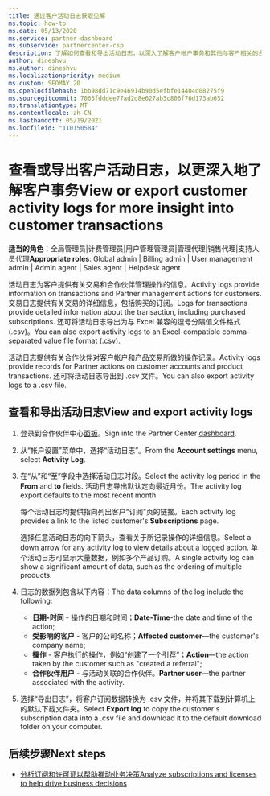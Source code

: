 ```yaml
---
title: 通过客户活动日志获取见解
ms.topic: how-to
ms.date: 05/13/2020
ms.service: partner-dashboard
ms.subservice: partnercenter-csp
description: 了解如何查看和导出活动日志，以深入了解客户帐户事务和其他与客户相关的合作伙伴管理活动。
author: dineshvu
ms.author: dineshvu
ms.localizationpriority: medium
ms.custom: SEOMAY.20
ms.openlocfilehash: 1bb98dd71c9e46914b90d5efbfe14404d08275f9
ms.sourcegitcommit: 7063fdddee77ad2d8e627ab3c806f76d173ab652
ms.translationtype: MT
ms.contentlocale: zh-CN
ms.lasthandoff: 05/19/2021
ms.locfileid: "110150584"
---
```

# <a name="view-or-export-customer-activity-logs-for-more-insight-into-customer-transactions"></a><span data-ttu-id="35aec-103">查看或导出客户活动日志，以更深入地了解客户事务</span><span class="sxs-lookup"><span data-stu-id="35aec-103">View or export customer activity logs for more insight into customer transactions</span></span>

<span data-ttu-id="35aec-104">**适当的角色**：全局管理员|计费管理员|用户管理管理员|管理代理|销售代理|支持人员代理</span><span class="sxs-lookup"><span data-stu-id="35aec-104">**Appropriate roles**: Global admin | Billing admin | User management admin | Admin agent | Sales agent | Helpdesk agent</span></span>

<span data-ttu-id="35aec-105">活动日志为客户提供有关交易和合作伙伴管理操作的信息。</span><span class="sxs-lookup"><span data-stu-id="35aec-105">Activity logs provide information on transactions and Partner management actions for customers.</span></span> <span data-ttu-id="35aec-106">交易日志提供有关交易的详细信息，包括购买的订阅。</span><span class="sxs-lookup"><span data-stu-id="35aec-106">Logs for transactions provide detailed information about the transaction, including purchased subscriptions.</span></span> <span data-ttu-id="35aec-107">还可将活动日志导出为与 Excel 兼容的逗号分隔值文件格式 (.csv)。</span><span class="sxs-lookup"><span data-stu-id="35aec-107">You can also export activity logs to an Excel-compatible comma-separated value file format (.csv).</span></span>

<span data-ttu-id="35aec-108">活动日志提供有关合作伙伴对客户帐户和产品交易所做的操作记录。</span><span class="sxs-lookup"><span data-stu-id="35aec-108">Activity logs provide records for Partner actions on customer accounts and product transactions.</span></span> <span data-ttu-id="35aec-109">还可将活动日志导出到 .csv 文件。</span><span class="sxs-lookup"><span data-stu-id="35aec-109">You can also export activity logs to a .csv file.</span></span>

## <a name="view-and-export-activity-logs"></a><span data-ttu-id="35aec-110">查看和导出活动日志</span><span class="sxs-lookup"><span data-stu-id="35aec-110">View and export activity logs</span></span>

1. <span data-ttu-id="35aec-111">登录到合作伙伴中心[面板](https://partner.microsoft.com/dashboard)。</span><span class="sxs-lookup"><span data-stu-id="35aec-111">Sign into the Partner Center [dashboard](https://partner.microsoft.com/dashboard).</span></span>

2. <span data-ttu-id="35aec-112">从“帐户设置”菜单中，选择“活动日志”。</span><span class="sxs-lookup"><span data-stu-id="35aec-112">From the **Account settings** menu, select **Activity Log**.</span></span>

3. <span data-ttu-id="35aec-113">在“从”和“至”字段中选择活动日志时段。</span><span class="sxs-lookup"><span data-stu-id="35aec-113">Select the activity log period in the **From** and **to** fields.</span></span> <span data-ttu-id="35aec-114">活动日志导出默认定向最近月份。</span><span class="sxs-lookup"><span data-stu-id="35aec-114">The activity log export defaults to the most recent month.</span></span>

   <span data-ttu-id="35aec-115">每个活动日志均提供指向列出客户“订阅”页的链接。</span><span class="sxs-lookup"><span data-stu-id="35aec-115">Each activity log provides a link to the listed customer's **Subscriptions** page.</span></span>

   <span data-ttu-id="35aec-116">选择任意活动日志的向下箭头，查看关于所记录操作的详细信息。</span><span class="sxs-lookup"><span data-stu-id="35aec-116">Select a down arrow for any activity log to view details about a logged action.</span></span> <span data-ttu-id="35aec-117">单个活动日志可显示大量数据，例如多个产品订购。</span><span class="sxs-lookup"><span data-stu-id="35aec-117">A single activity log can show a significant amount of data, such as the ordering of multiple products.</span></span>

4. <span data-ttu-id="35aec-118">日志的数据列包含以下内容：</span><span class="sxs-lookup"><span data-stu-id="35aec-118">The data columns of the log include the following:</span></span>
   - <span data-ttu-id="35aec-119">**日期-时间** - 操作的日期和时间；</span><span class="sxs-lookup"><span data-stu-id="35aec-119">**Date-Time**-the date and time of the action;</span></span>
   - <span data-ttu-id="35aec-120">**受影响的客户** - 客户的公司名称；</span><span class="sxs-lookup"><span data-stu-id="35aec-120">**Affected customer**—the customer's company name;</span></span>
   - <span data-ttu-id="35aec-121">**操作** - 客户执行的操作，例如“创建了一个引荐”；</span><span class="sxs-lookup"><span data-stu-id="35aec-121">**Action**—the action taken by the customer such as "created a referral";</span></span>
   - <span data-ttu-id="35aec-122">**合作伙伴用户** - 与活动关联的合作伙伴。</span><span class="sxs-lookup"><span data-stu-id="35aec-122">**Partner user**—the partner associated with the activity.</span></span>

5. <span data-ttu-id="35aec-123">选择“导出日志”，将客户订阅数据转换为 .csv 文件，并将其下载到计算机上的默认下载文件夹。</span><span class="sxs-lookup"><span data-stu-id="35aec-123">Select **Export log** to copy the customer's subscription data into a .csv file and download it to the default download folder on your computer.</span></span>

## <a name="next-steps"></a><span data-ttu-id="35aec-124">后续步骤</span><span class="sxs-lookup"><span data-stu-id="35aec-124">Next steps</span></span>

- [<span data-ttu-id="35aec-125">分析订阅和许可证以帮助推动业务决策</span><span class="sxs-lookup"><span data-stu-id="35aec-125">Analyze subscriptions and licenses to help drive business decisions</span></span>](analyze-subscriptions-licenses.md)
